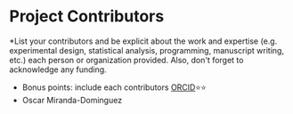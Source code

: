 # Project Contributors
*List your contributors and be explicit about the work and expertise (e.g. experimental design, statistical analysis, programming, manuscript writing, etc.) each person or organization provided.  Also, don't forget to acknowledge any funding.

- Bonus points:  include each contributors [ORCID](https://orcid.org/):star::star:
- Oscar Miranda-Dominguez

